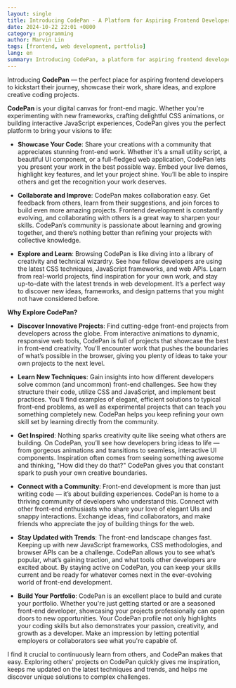 ```yaml
---
layout: single
title: Introducing CodePan - A Platform for Aspiring Frontend Developers
date: 2024-10-22 22:01 +0800
category: programming
author: Marvin Lin
tags: [frontend, web development, portfolio]
lang: en
summary: Introducing CodePan, a platform for aspiring frontend developers to showcase their work, share ideas, and explore creative coding projects.
---
```


Introducing **CodePan** — the perfect place for aspiring frontend developers to kickstart their journey, showcase their work, share ideas, and explore creative coding projects.

**CodePan** is your digital canvas for front-end magic. Whether you're experimenting with new frameworks, crafting delightful CSS animations, or building interactive JavaScript experiences, CodePan gives you the perfect platform to bring your visions to life:

- **Showcase Your Code**: Share your creations with a community that appreciates stunning front-end work. Whether it's a small utility script, a beautiful UI component, or a full-fledged web application, CodePan lets you present your work in the best possible way. Embed your live demos, highlight key features, and let your project shine. You’ll be able to inspire others and get the recognition your work deserves.

- **Collaborate and Improve**: CodePan makes collaboration easy. Get feedback from others, learn from their suggestions, and join forces to build even more amazing projects. Frontend development is constantly evolving, and collaborating with others is a great way to sharpen your skills. CodePan’s community is passionate about learning and growing together, and there’s nothing better than refining your projects with collective knowledge.

- **Explore and Learn**: Browsing CodePan is like diving into a library of creativity and technical wizardry. See how fellow developers are using the latest CSS techniques, JavaScript frameworks, and web APIs. Learn from real-world projects, find inspiration for your own work, and stay up-to-date with the latest trends in web development. It’s a perfect way to discover new ideas, frameworks, and design patterns that you might not have considered before.

**Why Explore CodePan?**

- **Discover Innovative Projects**: Find cutting-edge front-end projects from developers across the globe. From interactive animations to dynamic, responsive web tools, CodePan is full of projects that showcase the best in front-end creativity. You'll encounter work that pushes the boundaries of what’s possible in the browser, giving you plenty of ideas to take your own projects to the next level.

- **Learn New Techniques**: Gain insights into how different developers solve common (and uncommon) front-end challenges. See how they structure their code, utilize CSS and JavaScript, and implement best practices. You’ll find examples of elegant, efficient solutions to typical front-end problems, as well as experimental projects that can teach you something completely new. CodePan helps you keep refining your own skill set by learning directly from the community.

- **Get Inspired**: Nothing sparks creativity quite like seeing what others are building. On CodePan, you’ll see how developers bring ideas to life — from gorgeous animations and transitions to seamless, interactive UI components. Inspiration often comes from seeing something awesome and thinking, "How did they do that?" CodePan gives you that constant spark to push your own creative boundaries.

- **Connect with a Community**: Front-end development is more than just writing code — it’s about building experiences. CodePan is home to a thriving community of developers who understand this. Connect with other front-end enthusiasts who share your love of elegant UIs and snappy interactions. Exchange ideas, find collaborators, and make friends who appreciate the joy of building things for the web.

- **Stay Updated with Trends**: The front-end landscape changes fast. Keeping up with new JavaScript frameworks, CSS methodologies, and browser APIs can be a challenge. CodePan allows you to see what’s popular, what’s gaining traction, and what tools other developers are excited about. By staying active on CodePan, you can keep your skills current and be ready for whatever comes next in the ever-evolving world of front-end development.

- **Build Your Portfolio**: CodePan is an excellent place to build and curate your portfolio. Whether you're just getting started or are a seasoned front-end developer, showcasing your projects professionally can open doors to new opportunities. Your CodePan profile not only highlights your coding skills but also demonstrates your passion, creativity, and growth as a developer. Make an impression by letting potential employers or collaborators see what you're capable of.

I find it crucial to continuously learn from others, and CodePan makes that easy. Exploring others' projects on CodePan quickly gives me inspiration, keeps me updated on the latest techniques and trends, and helps me discover unique solutions to complex challenges.


